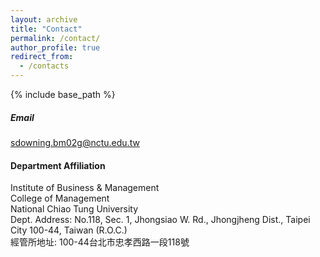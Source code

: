 ```yaml
---
layout: archive
title: "Contact"
permalink: /contact/
author_profile: true
redirect_from:
  - /contacts
---
```


{% include base_path %}

##### Email
[sdowning.bm02g@nctu.edu.tw](mailto:sdowning.bm02g@nctu.edu.tw "Email: sdowning.bm02g@nctu.edu.tw")


#### Department Affiliation
Institute of Business & Management    
College of Management   
National Chiao Tung University   
Dept. Address: No.118, Sec. 1, Jhongsiao W. Rd., Jhongjheng Dist., Taipei City 100-44, Taiwan (R.O.C.)   
經管所地址: 100-44台北市忠孝西路一段118號
